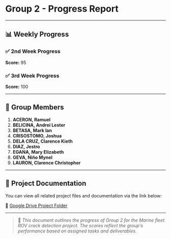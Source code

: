 # Group 2 - Progress Report

---

## 📊 Weekly Progress

### ✅ 2nd Week Progress
**Score:** 95

### ✅ 3rd Week Progress
**Score:** 100

---

## 👥 Group Members

1. **ACERON, Ramuel**
2. **BELICINA, Andrei Lester**
3. **BETASA, Mark Ian**
4. **CRISOSTOMO, Joshua**
5. **DELA CRUZ, Clarence Kieth**
6. **DIAZ, Jestro**
7. **EGANA, Mary Elizabeth**
8. **GEVA, Niño Mynel**
9. **LAURON, Clarence Christopher**

---

## 📁 Project Documentation

You can view all related project files and documentation via the link below:

🔗 [Google Drive Project Folder](https://drive.google.com/drive/folders/1dgTpfdj-NUdEd3bDvpuwA6oFqEC6x7LI?usp=sharing)

---

> 📌 *This document outlines the progress of Group 2 for the Marine fleet ROV crack detection project. The scores reflect the group's performance based on assigned tasks and deliverables.*
